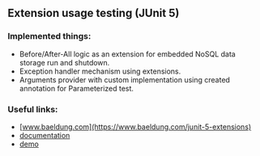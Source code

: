 ## Extension usage testing (JUnit 5)
### Implemented things:

- Before/After-All logic as an extension for embedded NoSQL data storage run and shutdown.
- Exception handler mechanism using extensions.
- Arguments provider with custom implementation using created annotation for Parameterized test.

### Useful links:
- [www.baeldung.com](https://www.baeldung.com/junit-5-extensions)
- [documentation](https://junit.org/junit5/docs/5.0.3/api/org/junit/jupiter/api/extension/package-summary.html)
- [demo](https://www.youtube.com/watch?v=r-8EGXMFJaw&ab_channel=JPoint%2CJoker%D0%B8JUGru)
